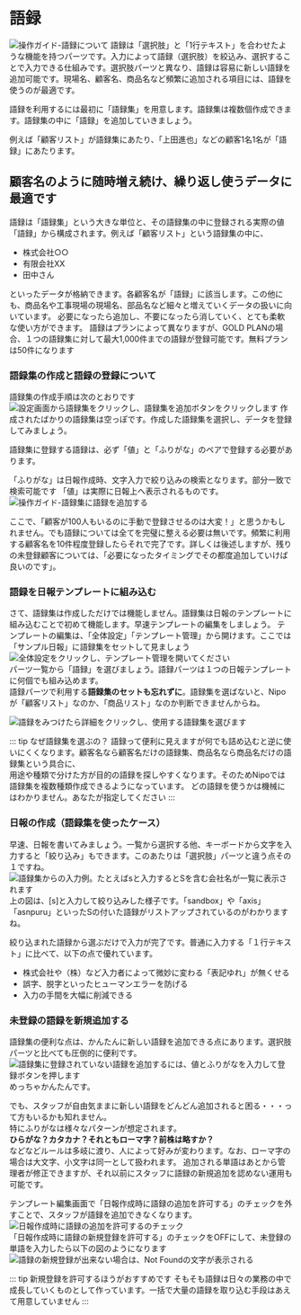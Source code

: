 # 語録
![操作ガイド-語録について](./template/p1.png)
語録は「選択肢」と「1行テキスト」を合わせたような機能を持つパーツです。入力によって語録（選択肢）を絞込み、選択することで入力できる仕組みです。選択肢パーツと異なり、語録は容易に新しい語録を追加可能です。現場名、顧客名、商品名など頻繁に追加される項目には、語録を使うのが最適です。

語録を利用するには最初に「語録集」を用意します。語録集は複数個作成できます。語録集の中に「語録」を追加していきましょう。

例えば「顧客リスト」が語録集にあたり、「上田進也」などの顧客1名1名が「語録」にあたります。

## 顧客名のように随時増え続け、繰り返し使うデータに最適です
語録は「語録集」という大きな単位と、その語録集の中に登録される実際の値「語録」から構成されます。例えば「顧客リスト」という語録集の中に、

- 株式会社○○
- 有限会社XX
- 田中さん


といったデータが格納できます。各顧客名が「語録」に該当します。この他にも、商品名や工事現場の現場名、部品名など細々と増えていくデータの扱いに向いています。
必要になったら追加し、不要になったら消していく、とても柔軟な使い方ができます。
語録はプランによって異なりますが、GOLD PLANの場合、１つの語録集に対して最大1,000件までの語録が登録可能です。無料プランは50件になります

### 語録集の作成と語録の登録について
語録集の作成手順は次のとおりです
![設定画面から語録集をクリックし、語録集を追加ボタンをクリックします](./template/p2.png)
作成されたばかりの語録集は空っぽです。作成した語録集を選択し、データを登録してみましょう。

語録集に登録する語録は、必ず「値」と「ふりがな」のペアで登録する必要があります。

「ふりがな」は日報作成時、文字入力で絞り込みの検索となります。部分一致で検索可能です
「値」は実際に日報上へ表示されるものです。
![操作ガイド-語録集に語録を追加する](./template/p3.png)

ここで、「顧客が100人もいるのに手動で登録させるのは大変！」と思うかもしれません。でも語録については全てを完璧に整える必要は無いです。頻繁に利用する顧客名を10件程度登録したらそれで完了です。詳しくは後述しますが、残りの未登録顧客については、「必要になったタイミングでその都度追加していけば良いのです」。

### 語録を日報テンプレートに組み込む
さて、語録集は作成しただけでは機能しません。語録集は日報のテンプレートに組み込むことで初めて機能します。早速テンプレートの編集をしましょう。
テンプレートの編集は、「全体設定」「テンプレート管理」から開けます。ここでは「サンプル日報」に語録集をセットして見ましょう
![全体設定をクリックし、テンプレート管理を開いてください](./template/t3.png)  
パーツ一覧から「語録」を選びましょう。語録パーツは１つの日報テンプレートに何個でも組み込めます。  
語録パーツで利用する**語録集のセットも忘れずに**。語録集を選ばないと、Nipoが「顧客リスト」なのか、「商品リスト」なのか判断できませんからね。  

![語録をみつけたら詳細をクリックし、使用する語録集を選びます](./template/p4.png)

::: tip なぜ語録集を選ぶの？
語録って便利に見えますが何でも詰め込むと逆に使いにくくなります。顧客名なら顧客名だけの語録集、商品名なら商品名だけの語録集という具合に、  
用途や種類で分けた方が目的の語録を探しやすくなります。そのためNipoでは語録集を複数種類作成できるようになっています。
どの語録を使うかは機械にはわかりません。あなたが指定してください
:::

### 日報の作成（語録集を使ったケース）
早速、日報を書いてみましょう。一覧から選択する他、キーボードから文字を入力すると「絞り込み」もできます。このあたりは「選択肢」パーツと違う点その１ですね。
![語録集からの入力例。たとえばsと入力するとSを含む会社名が一覧に表示されます](./template/p5.png)
上の図は、[s]と入力して絞り込みした様子です。「sandbox」や「axis」「asnpuru」といったSの付いた語録がリストアップされているのがわかりますね。
<Alice label="asnpuruって何？ただの誤入力かな？（はい、そうです）" icon="question" />

絞り込まれた語録から選ぶだけで入力が完了です。普通に入力する「１行テキスト」に比べて、以下の点で優れています。
- 株式会社や（株）など入力者によって微妙に変わる「表記ゆれ」が無くせる
- 誤字、脱字といったヒューマンエラーを防げる
- 入力の手間を大幅に削減できる

### 未登録の語録を新規追加する
語録集の便利な点は、かんたんに新しい語録を追加できる点にあります。選択肢パーツと比べても圧倒的に便利です。
<Alice label="百聞は一見に如かず 千聞とてまた然り。今サンプルを出しますね" icon="pc" />
![語録集に登録されていない語録を追加するには、値とふりがなを入力して登録ボタンを押します](./template/p6.png)
めっちゃかんたんです。

でも、スタッフが自由気ままに新しい語録をどんどん追加されると困る・・・って方もいるかも知れません。  
特にふりがなは様々なパターンが想定されます。    
**ひらがな？カタカナ？それともローマ字？前株は略すか？**  
などなどルールは多岐に渡り、人によって好みが変わります。なお、ローマ字の場合は大文字、小文字は同一として扱われます。 
追加される単語はあとから管理者が修正できますが、それ以前にスタッフに語録の新規追加を認めない運用も可能です。

テンプレート編集画面で「日報作成時に語録の追加を許可する」のチェックを外すことで、スタッフが語録を追加できなくなります。
![日報作成時に語録の追加を許可するのチェック](./template/p8.png)  
「日報作成時に語録の新規登録を許可する」のチェックをOFFにして、未登録の単語を入力したら以下の図のようになります
![語録の新規登録が出来ない場合は、Not Foundの文字が表示される](./template/p7.png)

::: tip 新規登録を許可するほうがおすすめです
そもそも語録は日々の業務の中で成長していくものとして作っています。一括で大量の語録を取り込む手段はあえて用意していません
:::
